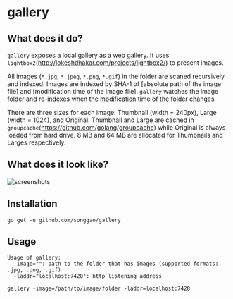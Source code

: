 # gallery

## What does it do?
`gallery` exposes a local gallery as a web gallery. It uses `lightbox2`(http://lokeshdhakar.com/projects/lightbox2/) to present images.

All images (`*.jpg`, `*.jpeg`, `*.png`, `*.gif`) in the folder are scaned
recursively and indexed. Images are indexed by SHA-1 of [absolute path of the
image file] and [modification time of the image file]. `gallery` watches the
image folder and re-indexes when the modification time of the folder changes

There are three sizes for each image: Thumbnail (width = 240px), Large (width = 1024), and Original. Thumbnail and Large are cached in `groupcache`(https://github.com/golang/groupcache) while Original is always loaded from hard drive. 8 MB and 64 MB are allocated for Thumbnails and Larges respectively.

## What does it look like?
![screenshots](https://raw.github.com/songgao/gallery/master/contrib/screenshots.jpg)

## Installation
```
go get -u github.com/songgao/gallery
```

## Usage
```
Usage of gallery:
  -image="": path to the folder that has images (supported formats: .jpg, .png, .gif)
  -laddr="localhost:7428": http listening address
```

```
gallery -image=/path/to/image/folder -laddr=localhost:7428
```
